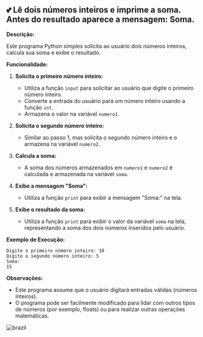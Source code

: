 ## :two_hearts: Lê dois números inteiros e imprime a soma. Antes do resultado aparece a mensagem: Soma. 

**Descrição:**

Este programa Python simples solicita ao usuário dois números inteiros, calcula sua soma e exibe o resultado.

**Funcionalidade:**

1. **Solicita o primeiro número inteiro:**
    - Utiliza a função `input` para solicitar ao usuário que digite o primeiro número inteiro.
    - Converte a entrada do usuário para um número inteiro usando a função `int`.
    - Armazena o valor na variável `numero1`.

2. **Solicita o segundo número inteiro:**
    - Similar ao passo 1, mas solicita o segundo número inteiro e o armazena na variável `numero2`.

3. **Calcula a soma:**
    - A soma dos números armazenados em `numero1` e `numero2` é calculada e armazenada na variável `soma`.

4. **Exibe a mensagem "Soma":**
    - Utiliza a função `print` para exibir a mensagem "Soma:" na tela.

5. **Exibe o resultado da soma:**
    - Utiliza a função `print` para exibir o valor da variável `soma` na tela, representando a soma dos dois números inseridos pelo usuário.

**Exemplo de Execução:**

```
Digite o primeiro número inteiro: 10
Digite o segundo número inteiro: 5
Soma:
15
```

**Observações:**

- Este programa assume que o usuário digitará entradas válidas (números inteiros).
- O programa pode ser facilmente modificado para lidar com outros tipos de números (por exemplo, floats) ou para realizar outras operações matemáticas.

![brazil](https://github.com/pedromxavier/flag-badges/raw/main/badges/BR.svg)
